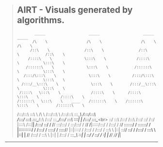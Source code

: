 > # AIRT - Visuals generated by algorithms.
>
>             _____                    _____                    _____                _____
>            /\    \                  /\    \                  /\    \              /\    \
>           /::\    \                /::\    \                /::\    \            /::\    \
>          /::::\    \               \:::\    \              /::::\    \           \:::\    \
>         /::::::\    \               \:::\    \            /::::::\    \           \:::\    \
>        /:::/\:::\    \               \:::\    \          /:::/\:::\    \           \:::\    \
>       /:::/__\:::\    \               \:::\    \        /:::/__\:::\    \           \:::\    \
>      /::::\   \:::\    \              /::::\    \      /::::\   \:::\    \          /::::\    \
>     /::::::\   \:::\    \    ____    /::::::\    \    /::::::\   \:::\    \        /::::::\    \
>    /:::/\:::\   \:::\    \  /\   \  /:::/\:::\    \  /:::/\:::\   \:::\____\      /:::/\:::\    \
>   /:::/  \:::\   \:::\____\/::\   \/:::/  \:::\____\/:::/  \:::\   \:::|    |    /:::/  \:::\____\<br>
>   \::/    \:::\  /:::/    /\:::\  /:::/    \::/    /\::/   |::::\  /:::|____|   /:::/    \::/    /
>    \/____/ \:::\/:::/    /  \:::\/:::/    / \/____/  \/____|:::::\/:::/    /   /:::/    / \/____/
>             \::::::/    /    \::::::/    /                 |:::::::::/    /   /:::/    /
>              \::::/    /      \::::/____/                  |::|\::::/    /   /:::/    /
>              /:::/    /        \:::\    \                  |::| \::/____/    \::/    /
>             /:::/    /          \:::\    \                 |::|   |           \/____/
>            /:::/    /            \:::\    \                |::|   |
>           /:::/    /              \:::\____\               \::|   |
>           \::/    /                \::/    /                \:|   |
>            \/____/                  \/____/                  \|___|
---
